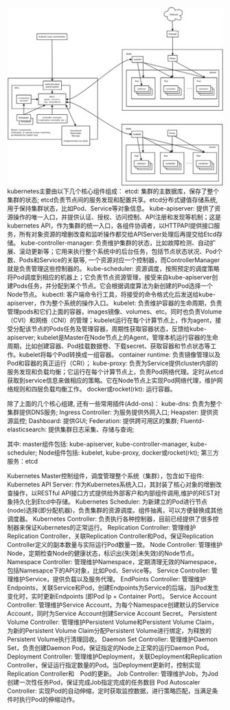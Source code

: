 ![](Kubernetes-arch.jpg)
kubernetes主要由以下几个核心组件组成：
etcd: 集群的主数据库，保存了整个集群的状态; etcd负责节点间的服务发现和配置共享。etcd分布式键值存储系统, 用于保持集群状态，比如Pod、Service等对象信息。
kube-apiserver: 提供了资源操作的唯一入口，并提供认证、授权、访问控制、API注册和发现等机制；这是kubernetes API，作为集群的统一入口，各组件协调者，以HTTPAPI提供接口服务，所有对象资源的增删改查和监听操作都交给APIServer处理后再提交给Etcd存储。
kube-controller-manager: 负责维护集群的状态，比如故障检测、自动扩展、滚动更新等；它用来执行整个系统中的后台任务，包括节点状态状况、Pod个数、Pods和Service的关联等, 一个资源对应一个控制器，而ControllerManager就是负责管理这些控制器的。
kube-scheduler: 资源调度，按照预定的调度策略将Pod调度到相应的机器上；它负责节点资源管理，接受来自kube-apiserver创建Pods任务，并分配到某个节点。它会根据调度算法为新创建的Pod选择一个Node节点。
kubectl: 客户端命令行工具，将接受的命令格式化后发送给kube-apiserver，作为整个系统的操作入口。
kubelet: 负责维护容器的生命周期，负责管理pods和它们上面的容器，images镜像、volumes、etc。同时也负责Volume（CVI）和网络（CNI）的管理；kubelet运行在每个计算节点上，作为agent，接受分配该节点的Pods任务及管理容器，周期性获取容器状态，反馈给kube-apiserver; kubelet是Master在Node节点上的Agent，管理本机运行容器的生命周期，比如创建容器、Pod挂载数据卷、下载secret、获取容器和节点状态等工作。kubelet将每个Pod转换成一组容器。
container runtime: 负责镜像管理以及Pod和容器的真正运行（CRI）；
kube-proxy: 负责为Service提供cluster内部的服务发现和负载均衡；它运行在每个计算节点上，负责Pod网络代理。定时从etcd获取到service信息来做相应的策略。它在Node节点上实现Pod网络代理，维护网络规则和四层负载均衡工作。
docker或rocket(rkt): 运行容器。

除了上面的几个核心组建, 还有一些常用插件(Add-ons)：
kube-dns: 负责为整个集群提供DNS服务;
Ingress Controller: 为服务提供外网入口;
Heapster: 提供资源监控;
Dashboard: 提供GUI;
Federation: 提供跨可用区的集群;
Fluentd-elasticsearch: 提供集群日志采集、存储与查询;

其中:
master组件包括: kube-apiserver, kube-controller-manager, kube-scheduler;
Node组件包括: kubelet, kube-proxy, docker或rocket(rkt);
第三方服务：etcd

Kubernetes Master控制组件，调度管理整个系统（集群），包含如下组件:
Kubernetes API Server: 作为Kubernetes系统入口，其封装了核心对象的增删改查操作，以RESTful API接口方式提供给外部客户和内部组件调用,维护的REST对象持久化到Etcd中存储。
Kubernetes Scheduler: 为新建立的Pod进行节点(node)选择(即分配机器)，负责集群的资源调度。组件抽离，可以方便替换成其他调度器。
Kubernetes Controller: 负责执行各种控制器，目前已经提供了很多控制器来保证Kubernetes的正常运行。
Replication Controller: 管理维护Replication Controller，关联Replication Controller和Pod，保证Replication Controller定义的副本数量与实际运行Pod数量一致。
Node Controller: 管理维护Node，定期检查Node的健康状态，标识出(失效|未失效)的Node节点。
Namespace Controller: 管理维护Namespace，定期清理无效的Namespace，包括Namesapce下的API对象，比如Pod、Service等。
Service Controller: 管理维护Service，提供负载以及服务代理。
EndPoints Controller: 管理维护Endpoints，关联Service和Pod，创建Endpoints为Service的后端，当Pod发生变化时，实时更新Endpoints  (即Pod Ip + Container Port)。
Service Account Controller: 管理维护Service Account，为每个Namespace创建默认的Service Account，同时为Service Account创建Service Account Secret。
Persistent Volume Controller: 管理维护Persistent Volume和Persistent Volume Claim，为新的Persistent Volume Claim分配Persistent Volume进行绑定，为释放的Persistent Volume执行清理回收。
Daemon Set Controller: 管理维护Daemon Set，负责创建Daemon Pod，保证指定的Node上正常的运行Daemon Pod。
Deployment Controller: 管理维护Deployment，关联Deployment和Replication Controller，保证运行指定数量的Pod。当Deployment更新时，控制实现Replication Controller和　Pod的更新。
Job Controller: 管理维护Job，为Jod创建一次性任务Pod，保证完成Job指定完成的任务数目
Pod Autoscaler Controller: 实现Pod的自动伸缩，定时获取监控数据，进行策略匹配，当满足条件时执行Pod的伸缩动作。
